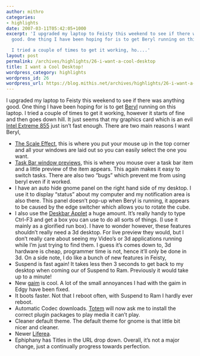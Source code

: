 ```yaml
---
author: mithro
categories:
- highlights
date: 2007-03-11T05:42:05+1000
excerpt: 'I upgraded my laptop to Feisty this weekend to see if there was anything
  good. One thing I have been hoping for is to get Beryl running on this laptop.

  I tried a couple of times to get it working, ho....'
layout: post
permalink: /archives/highlights/26-i-want-a-cool-desktop
title: I want a Cool Desktop!
wordpress_category: highlights
wordpress_id: 26
wordpress_url: https://blog.mithis.net/archives/highlights/26-i-want-a-cool-desktop
---
```

I upgraded my laptop to Feisty this weekend to see if there was anything good. One thing I have been hoping for is to get [Beryl](http://www.beryl-project.org/) running on this laptop.
I tried a couple of times to get it working, however it starts of fine and then goes down hill. It just seems that my graphics card which is an evil [Intel Extreme 855](http://xorg.freedesktop.org/archive/X11R7.0/doc/html/i810.4.html) just isn’t fast enough.
There are two main reasons I want Beryl,
- [The Scale Effect](http://www.beryl-project.org/images/scale_full.jpg), this is where you put your mouse up in the top corner and all your windows are laid out so you can easily select the one you want.
- [Task Bar window previews](http://lunapark6.com/wp-content/uploads/2007/02/Thumbnail-Amarok-02.jpg), this is where you mouse over a task bar item and a little preview of the item appears. This again makes it easy to switch tasks.
There are also two “bugs” which prevent me from using beryl even if it worked.
- I have an auto hide gnome panel on the right hand side of my desktop. I use it to display “status” about my computer and my notification area is also there. This panel doesn’t pop-up when Beryl is running, it appears to be caused by the edge switcher which allows you to rotate the cube.
- I also use the [Deskbar Applet](http://raphael.slinckx.net/deskbar/) a huge amount. It’s really handy to type Ctrl-F3 and get a box you can use to do all sorts of things. (I use it mainly as a glorified run box).
I have to wonder however, these features shouldn’t really need a 3d desktop. For live preview they would, but I don’t really care about seeing my Video’s or 3d applications running while I’m just trying to find them. I guess it’s comes down to, 3d hardware is cheap, programmer time is not, hence it’ll only be done in 3d.
On a side note, I do like a bunch of new features in Feisty,
- Suspend is fast again! It takes less then 3 seconds to get back to my desktop when coming our of Suspend to Ram. Previously it would take up to a minute!
- New [gaim](http://gaim.sourceforge.net/) is cool. A lot of the small annoyances I had with the gaim in Edgy have been fixed.
- It boots faster. Not that I reboot often, with Suspend to Ram I hardly ever reboot.
- Automatic Codec downloads. [Totem](http://www.gnome.org/projects/totem/) will now ask me to install the correct plugin packages to play media it can’t play.
- Cleaner default theme. The default theme for gnome is that little bit nicer and cleaner.
- Newer [Liferea](http://liferea.sourceforge.net/).
- Ephiphany has Titles in the URL drop down.
Overall, it’s not a major change, just a continually progress towards perfection.
